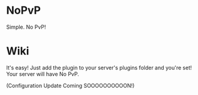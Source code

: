 # NoPvP
Simple. No PvP!

# Wiki
It's easy! Just add the plugin to your server's plugins folder and you're set!
Your server will have No PvP.

(Configuration Update Coming SOOOOOOOOOON!)
